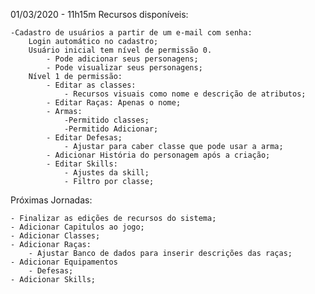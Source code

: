 01/03/2020 - 11h15m
Recursos disponíveis:

    -Cadastro de usuários a partir de um e-mail com senha:
        Login automático no cadastro;
        Usuário inicial tem nível de permissão 0.     
            - Pode adicionar seus personagens;
            - Pode visualizar seus personagens;
        Nível 1 de permissão:
            - Editar as classes:
                - Recursos visuais como nome e descrição de atributos;
            - Editar Raças: Apenas o nome;
            - Armas:
                -Permitido classes;
                -Permitido Adicionar;
            - Editar Defesas;
                - Ajustar para caber classe que pode usar a arma;
            - Adicionar História do personagem após a criação;
            - Editar Skills:
                - Ajustes da skill;
                - Filtro por classe;

Próximas Jornadas:

    - Finalizar as edições de recursos do sistema;
    - Adicionar Capitulos ao jogo;
    - Adicionar Classes;
    - Adicionar Raças:
        - Ajustar Banco de dados para inserir descrições das raças;
    - Adicionar Equipamentos
        - Defesas;
    - Adicionar Skills;
    

    